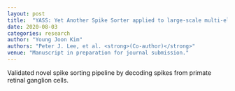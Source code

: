 ```yaml
---
layout: post
title:  "YASS: Yet Another Spike Sorter applied to large-scale multi-electrode array recordings in primate retina"
date: 2020-08-03
categories: research
author: "Young Joon Kim"
authors: "Peter J. Lee, et al. <strong>(Co-author)</strong>"
venue: "Manuscript in preparation for journal submission."
---
```

Validated novel spike sorting pipeline by decoding spikes from primate retinal ganglion cells.